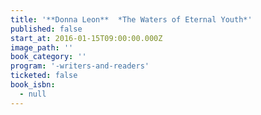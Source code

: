 ```yaml
---
title: '**Donna Leon**  *The Waters of Eternal Youth*'
published: false
start_at: 2016-01-15T09:00:00.000Z
image_path: ''
book_category: ''
program: '-writers-and-readers'
ticketed: false
book_isbn:
  - null
---
```



